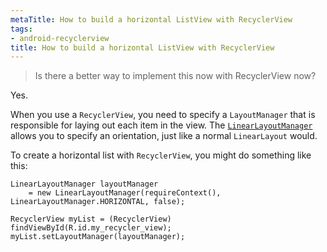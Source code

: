 ```yaml
---
metaTitle: How to build a horizontal ListView with RecyclerView
tags:
- android-recyclerview
title: How to build a horizontal ListView with RecyclerView
---
```



> 
> Is there a better way to implement this now with RecyclerView now?
> 
> 
> 


Yes.


When you use a `RecyclerView`, you need to specify a `LayoutManager` that is responsible for laying out each item in the view. The [`LinearLayoutManager`](https://developer.android.com/reference/android/support/v7/widget/LinearLayoutManager.html) allows you to specify an orientation, just like a normal `LinearLayout` would.


To create a horizontal list with `RecyclerView`, you might do something like this:



```
LinearLayoutManager layoutManager
    = new LinearLayoutManager(requireContext(), LinearLayoutManager.HORIZONTAL, false);

RecyclerView myList = (RecyclerView) findViewById(R.id.my_recycler_view);
myList.setLayoutManager(layoutManager);

```
